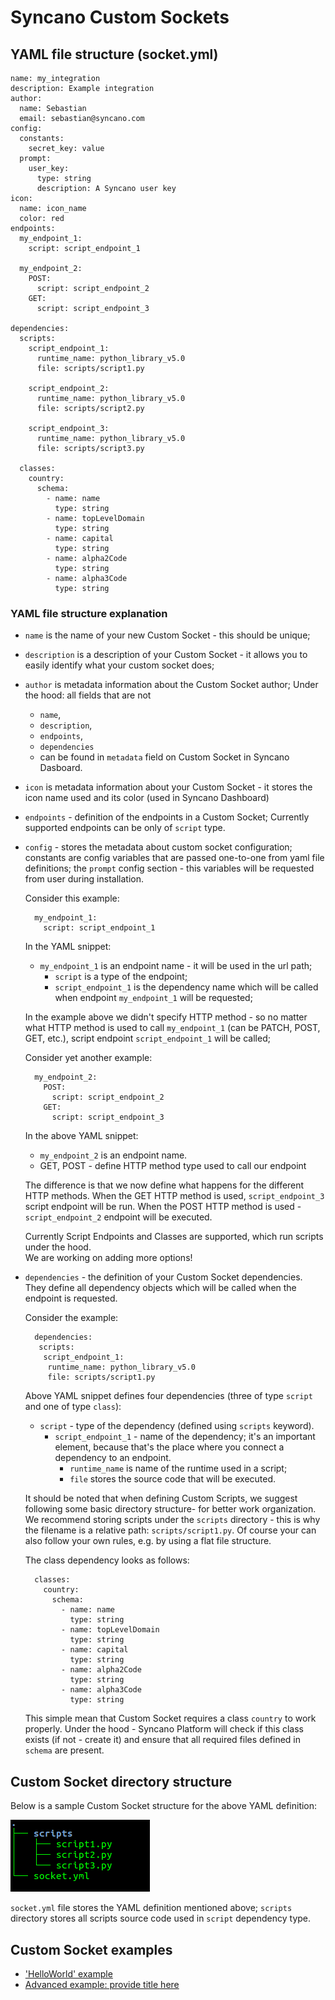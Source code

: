 # Syncano Custom Sockets

## YAML file structure (socket.yml)

    name: my_integration
    description: Example integration  
    author:
      name: Sebastian
      email: sebastian@syncano.com
    config:
      constants:
        secret_key: value
      prompt:
        user_key:
          type: string
          description: A Syncano user key
    icon:
      name: icon_name
      color: red
    endpoints:
      my_endpoint_1:
        script: script_endpoint_1
    
      my_endpoint_2:
        POST:
          script: script_endpoint_2
        GET:
          script: script_endpoint_3
    
    dependencies:
      scripts:
        script_endpoint_1:
          runtime_name: python_library_v5.0
          file: scripts/script1.py
    
        script_endpoint_2:
          runtime_name: python_library_v5.0
          file: scripts/script2.py
    
        script_endpoint_3:
          runtime_name: python_library_v5.0
          file: scripts/script3.py

      classes:
        country:
          schema:
            - name: name
              type: string
            - name: topLevelDomain
              type: string
            - name: capital
              type: string
            - name: alpha2Code
              type: string
            - name: alpha3Code
              type: string

### YAML file structure explanation

* `name` is the name of your new Custom Socket - this should be unique;
* `description` is a description of your Custom Socket - it allows you to easily identify what your custom socket does;
* `author` is metadata information about the Custom Socket author; Under the hood: all fields that are not 
    * `name`, 
    * `description`, 
    * `endpoints`, 
    * `dependencies` 
    * can be found in `metadata` field on Custom Socket in Syncano Dasboard.
* `icon` is metadata information about your Custom Socket - it stores the icon name used and its color (used in Syncano Dashboard)
* `endpoints` - definition of the endpoints in a Custom Socket; Currently supported endpoints can be only of `script` type.
* `config` - stores the metadata about custom socket configuration; constants are config variables that are passed one-to-one
  from yaml file definitions; the `prompt` config section - this variables will be requested from user during installation.

    Consider this example:
    
        my_endpoint_1:
          script: script_endpoint_1

    In the YAML snippet:
    * `my_endpoint_1` is an endpoint name - it will be used in the url path; 
        * `script` is a type of the endpoint; 
        * `script_endpoint_1` is the dependency name which will be called when endpoint 
    `my_endpoint_1` will be requested; 
    
    In the example above we didn't specify HTTP method - so no matter what HTTP method 
    is used to call `my_endpoint_1` (can be PATCH, POST, GET, etc.), script endpoint `script_endpoint_1` will be called;
    
    Consider yet another example:
    
        my_endpoint_2:
          POST:
            script: script_endpoint_2
          GET:
            script: script_endpoint_3

    In the above YAML snippet:
    * `my_endpoint_2` is an endpoint name. 
    * GET, POST - define HTTP method type used to call our endpoint
    
    The difference is that we now define what happens for the different HTTP methods. When the GET HTTP method is used, 
    `script_endpoint_3` script endpoint will be run. When the POST HTTP method is used - `script_endpoint_2` endpoint will be executed. 
    
    Currently Script Endpoints and Classes are supported, which run scripts under the hood.  
    We are working on adding more options!

* `dependencies` - the definition of your Custom Socket dependencies. They define all dependency objects
which will be called when the endpoint is requested. 

    Consider the example:
    
        dependencies:
         scripts:
          script_endpoint_1:
           runtime_name: python_library_v5.0
           file: scripts/script1.py

    Above YAML snippet defines four dependencies (three of type `script` and one of type `class`):
    * `script` - type of the dependency (defined using `scripts` keyword). 
        * `script_endpoint_1` - name of the dependency; it's an important element, because that's the place where you connect a dependency to an endpoint. 
            * `runtime_name` is name of the runtime used in a script; 
            * `file` stores the source code that will be executed.
    
    It should be noted that when defining Custom Scripts, we suggest following some basic directory structure- for
    better work organization. We recommend storing scripts under the `scripts` directory - this is why the filename 
    is a relative path: `scripts/script1.py`. Of course your can also follow your own rules,  e.g. by using a flat file structure.
    
    The class dependency looks as follows:
        
        classes:
          country:
            schema:
              - name: name
                type: string
              - name: topLevelDomain
                type: string
              - name: capital
                type: string
              - name: alpha2Code
                type: string
              - name: alpha3Code
                type: string
                
    This simple mean that Custom Socket requires a class `country` to work properly. Under the hood - Syncano Platform
    will check if this class exists (if not - create it) and ensure that all required files defined in `schema` are present.
        


## Custom Socket directory structure

Below is a sample Custom Socket structure for the above YAML definition:

![](images/tree_socket.png)

`socket.yml` file stores the YAML definition mentioned above; `scripts` directory stores all scripts source
code used in `script` dependency type. 


## Custom Socket examples

* ['HelloWorld' example](examples/hello_world.md)
* [Advanced example: provide title here](examples/advanced.md)
